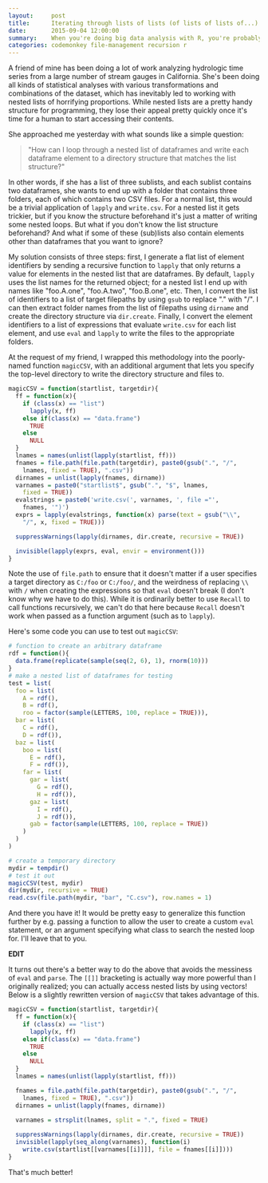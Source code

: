 ```yaml
---
layout:     post
title:      Iterating through lists of lists (of lists of lists of...) with R
date:       2015-09-04 12:00:00
summary:    When you're doing big data analysis with R, you're probably working with nested lists. Here's one way to climb back up the rabbit hole.
categories: codemonkey file-management recursion r
---
```


A friend of mine has been doing a lot of work analyzing hydrologic time series 
from a large number of stream gauges in California. She's been doing all kinds 
of statistical analyses with various transformations and combinations of the 
dataset, which has inevitably led to working with nested lists of horrifying 
proportions. While nested lists are a pretty handy structure for programming, 
they lose their appeal pretty quickly once it's time for a human to start 
accessing their contents.

She approached me yesterday with what sounds like a simple question:

> "How can I loop through a nested list of dataframes and write each dataframe 
> element to a directory structure that matches the list structure?"

In other words, if she has a list of three sublists, and each sublist 
contains two dataframes, she wants to end up with a folder that contains three 
folders, each of which contains two CSV files. For a normal list, this would be 
a trivial application of `lapply` and `write.csv`. For a nested list it gets 
trickier, but if you know the structure beforehand it's just a matter of 
writing some nested loops. But what if you don't know the list structure 
beforehand? And what if some of these (sub)lists also contain elements other 
than dataframes that you want to ignore?

My solution consists of three steps: first, I generate a flat list of element 
identifiers by sending a recursive function to `lapply` that only returns a 
value for elements in the nested list that are dataframes. By default, `lapply` 
uses the list names for the returned object; for a nested list I end 
up with names like "foo.A.one", "foo.A.two", "foo.B.one", etc. Then, I convert 
the list of identifiers to a list of 
target filepaths by using `gsub` to replace "." with "/". I can then extract 
folder names from the list of filepaths using `dirname` and create the 
directory structure via `dir.create`. Finally, I convert the element 
identifiers to a list of expressions that evaluate `write.csv` for each list 
element, and use `eval` and `lapply` to write the files to the appropriate 
folders.

At the request of my friend, I wrapped this methodology into the poorly-named 
function `magicCSV`, with an additional argument that lets you specify the 
top-level directory to write the directory structure and files to.

```R
magicCSV = function(startlist, targetdir){
  ff = function(x){ 
    if (class(x) == "list") 
      lapply(x, ff) 
    else if(class(x) == "data.frame") 
      TRUE
    else
      NULL
  }
  lnames = names(unlist(lapply(startlist, ff)))
  fnames = file.path(file.path(targetdir), paste0(gsub(".", "/", 
    lnames, fixed = TRUE), ".csv"))
  dirnames = unlist(lapply(fnames, dirname))
  varnames = paste0("startlist$", gsub(".", "$", lnames, 
    fixed = TRUE))
  evalstrings = paste0('write.csv(', varnames, ', file ="', 
    fnames, '")')
  exprs = lapply(evalstrings, function(x) parse(text = gsub("\\", 
    "/", x, fixed = TRUE)))

  suppressWarnings(lapply(dirnames, dir.create, recursive = TRUE))

  invisible(lapply(exprs, eval, envir = environment()))
}
```

Note the use of `file.path` to ensure that it doesn't matter if a user specifies
a target directory as `C:/foo` or `C:/foo/`, and the weirdness of replacing 
`\\` with `/` when creating the expressions so that `eval` doesn't break (I 
don't know why we have to do this). While it is ordinarily better to use 
`Recall` to call functions recursively, we can't do that here because `Recall`
doesn't work when passed as a function argument (such as to `lapply`).

Here's some code you can use to test out `magicCSV`:

```R
# function to create an arbitrary dataframe
rdf = function(){ 
  data.frame(replicate(sample(seq(2, 6), 1), rnorm(10))) 
}
# make a nested list of dataframes for testing
test = list(
  foo = list(
    A = rdf(), 
    B = rdf(), 
    roo = factor(sample(LETTERS, 100, replace = TRUE))),
  bar = list(
    C = rdf(), 
    D = rdf()),
  baz = list(
    boo = list(
      E = rdf(), 
      F = rdf()),
    far = list(
      gar = list(
        G = rdf(), 
        H = rdf()),
      gaz = list(
        I = rdf(), 
        J = rdf()),
      gab = factor(sample(LETTERS, 100, replace = TRUE))
    )
  )
)

# create a temporary directory
mydir = tempdir()
# test it out
magicCSV(test, mydir)
dir(mydir, recursive = TRUE)
read.csv(file.path(mydir, "bar", "C.csv"), row.names = 1)
```

And there you have it! It would be pretty easy to generalize this function 
further by e.g. passing a function to allow the user to create a custom `eval` 
statement, or an argument specifying what class to search the nested loop for. 
I'll leave that to you.

**EDIT**

It turns out there's a better way to do the above that avoids the messiness 
of `eval` and `parse`. The `[[]]` bracketing is actually way more powerful than
I originally realized; you can actually access nested lists by using vectors!
Below is a slightly rewritten version of `magicCSV` that takes advantage of this.

```R
magicCSV = function(startlist, targetdir){
  ff = function(x){ 
    if (class(x) == "list") 
      lapply(x, ff) 
    else if(class(x) == "data.frame") 
      TRUE
    else
      NULL
  }
  lnames = names(unlist(lapply(startlist, ff)))

  fnames = file.path(file.path(targetdir), paste0(gsub(".", "/", 
    lnames, fixed = TRUE), ".csv"))
  dirnames = unlist(lapply(fnames, dirname))

  varnames = strsplit(lnames, split = ".", fixed = TRUE)
  
  suppressWarnings(lapply(dirnames, dir.create, recursive = TRUE))
  invisible(lapply(seq_along(varnames), function(i) 
    write.csv(startlist[[varnames[[i]]]], file = fnames[[i]])))
}
```

That's much better!